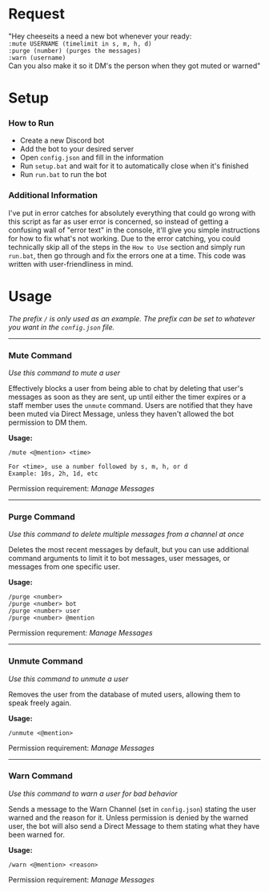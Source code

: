 # Request
"Hey cheeseits a need a new bot whenever your ready:  
`:mute USERNAME (timelimit in s, m, h, d)`  
`:purge (number) (purges the messages)`  
`:warn (username)`  
Can you also make it so it DM's the person when they got muted or warned"

# Setup

### How to Run
- Create a new Discord bot
- Add the bot to your desired server
- Open `config.json` and fill in the information
- Run `setup.bat` and wait for it to automatically close when it's finished
- Run `run.bat` to run the bot

### Additional Information
I've put in error catches for absolutely everything that could go wrong with this script as far as user error is concerned, so instead of getting a confusing wall of "error text" in the console, it'll give you simple instructions for how to fix what's not working. Due to the error catching, you could technically skip all of the steps in the `How to Use` section and simply run `run.bat`, then go through and fix the errors one at a time. This code was written with user-friendliness in mind.

# Usage
_The prefix `/` is only used as an example. The prefix can be set to whatever you want in the `config.json` file._

---
### Mute Command
_Use this command to mute a user_

Effectively blocks a user from being able to chat by deleting that user's messages as soon as they are sent, up until either the timer expires or a staff member uses the `unmute` command. Users are notified that they have been muted via Direct Message, unless they haven't allowed the bot permission to DM them.

**Usage:**
```
/mute <@mention> <time>

For <time>, use a number followed by s, m, h, or d
Example: 10s, 2h, 1d, etc
```
Permission requirement: _Manage Messages_

---
### Purge Command
_Use this command to delete multiple messages from a channel at once_

Deletes the most recent messages by default, but you can use additional command arguments to limit it to bot messages, user messages, or messages from one specific user.

**Usage:**
```
/purge <number>
/purge <number> bot
/purge <number> user
/purge <number> @mention
```
Permission requrement: _Manage Messages_

---
### Unmute Command
_Use this command to unmute a user_

Removes the user from the database of muted users, allowing them to speak freely again.

**Usage:**
```
/unmute <@mention>
```
Permission requirement: _Manage Messages_

---
### Warn Command
_Use this command to warn a user for bad behavior_

Sends a message to the Warn Channel (set in `config.json`) stating the user warned and the reason for it. Unless permission is denied by the warned user, the bot will also send a Direct Message to them stating what they have been warned for.

**Usage:**
```
/warn <@mention> <reason>
```
Permission requirement: _Manage Messages_